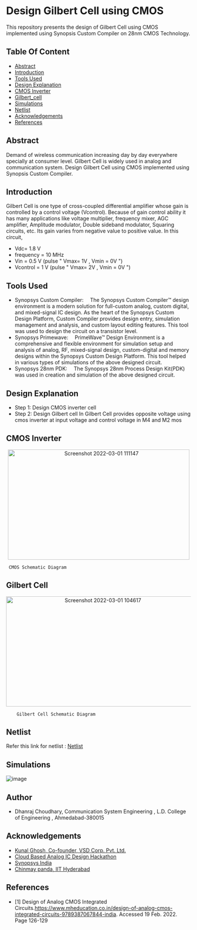# Design Gilbert Cell using CMOS


This repository presents the design  of Gilbert Cell using CMOS implemented using Synopsis Custom Compiler on 28nm CMOS Technology.


##  Table Of Content
   * [Abstract](#Abstract)
   * [Introduction](#Introduction)
   * [Tools Used](#Tools-Used)
   * [Design Explanation](#Design-Explanation)
   * [CMOS Inverter](#CMOS-Inverter)
   * [Gilbert_cell](#Gilbert_Cell)
   * [Simulations](#Simulations)
   * [Netlist](#Netlist)
   * [Acknowledgements](#Acknowledgements)
   * [References](#References)
 





## Abstract
Demand of wireless communication increasing day by day everywhere specially at consumer level. Gilbert Cell is widely used in analog and communication system. Design Gilbert Cell using CMOS implemented using Synopsis Custom Compiler.

## Introduction

Gilbert Cell is one type of cross-coupled differential amplifier whose gain is controlled by a control voltage (Vcontrol). Because of gain control ability it has many applications like voltage multiplier, frequency mixer, AGC amplifier, Amplitude modulator, Double sideband modulator, Squaring circuits, etc.
Its gain varies from negative value to positive value.
In this circuit,
- Vdc= 1.8 V
- frequency = 10 MHz
- Vin = 0.5 V (pulse " Vmax= 1V  , Vmin = 0V ")
- Vcontrol = 1 V (pulse " Vmax= 2V  , Vmin = 0V ")


## Tools Used

- Synopsys Custom Compiler:  The Synopsys Custom Compiler™ design environment is a modern solution for full-custom analog, custom digital, and mixed-signal IC design. As the heart of the Synopsys Custom Design Platform, Custom Compiler provides design entry, simulation management and analysis, and custom layout editing features. This tool was used to design the circuit on a transistor level.
- Synopsys Primewave:  PrimeWave™ Design Environment is a comprehensive and flexible environment for simulation setup and analysis of analog, RF, mixed-signal design, custom-digital and memory designs within the Synopsys Custom Design Platform. This tool helped in various types of simulations of the above designed circuit.
- Synopsys 28nm PDK:  The Synopsys 28nm Process Design Kit(PDK) was used in creation and simulation of the above designed circuit.


## Design Explanation


- Step 1: Design CMOS inverter cell
- Step 2: Design Gilbert cell
In Gilbert Cell provides opposite voltage using cmos inverter at input voltage and control voltage in M4 and M2 mos


## CMOS Inverter
<p align="center">
<img width="495" 
     height="300"
     alt="Screenshot 2022-03-01 111147" src="https://user-images.githubusercontent.com/100601295/156113020-d475f583-df79-4167-9be3-57d5a3f5315e.png" />
  
     CMOS Schematic Diagram
  
## Gilbert Cell
  <p align="center">
  <img width="512" 
       height="300"
       alt="Screenshot 2022-03-01 104617" src="https://user-images.githubusercontent.com/100601295/156113792-0629c0b9-0012-4df9-9d05-27b543c581ab.png" />
    
        Gilbert Cell Schematic Diagram


##  Netlist
    
 Refer this link for netlist : <a href='/Gilbert_cell_netlist.txt'> Netlist </a>
    
## Simulations
  
![image](https://user-images.githubusercontent.com/100601295/156120541-d8d60b42-3db8-4c4d-90dd-6ed80b9b6618.png)


 




## Author

- Dhanraj Choudhary, Communication System Engineering , L.D. College of Engineering , Ahmedabad-380015


## Acknowledgements

 - [Kunal Ghosh, Co-founder, VSD Corp. Pvt. Ltd.](https://www.iith.ac.in/events/2022/02/15/Cloud-Based-Analog-IC-Design-Hackathon/)
 - [Cloud Based Analog IC Design Hackathon](https://www.iith.ac.in/events/2022/02/15/Cloud-Based-Analog-IC-Design-Hackathon/')
 - [Synopsys India](https://www.synopsys.com/)
 - [Chinmay panda, IIT Hyderabad](https://www.iith.ac.in/events/2022/02/15/Cloud-Based-Analog-IC-Design-Hackathon/)



## References
- [1] Design of Analog CMOS Integrated Circuits.https://www.mheducation.co.in/design-of-analog-cmos-integrated-circuits-9789387067844-india. Accessed 19 Feb. 2022. Page 126-129 
